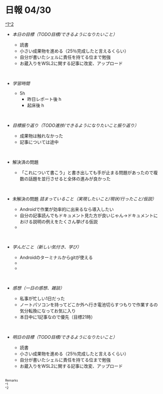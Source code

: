 # 日報 04/30
[^1](#remarks)[^2](#remarks)


- *本日の目標（TODO目標/できるようになりたいこと）*

  - 読書
  - 小さい成果物を進める（25％完成したと言えるくらい）
  - 自分が書いたシェルに責任を持てる位まで勉強
  - お蔵入りをWSL2に関する記事に改変、アップロード
  



<br>


- *学習時間*

  - 5h 
    - 昨日レポート後 h
    - 起床後 h


<br>


- *目標振り返り（TODO進捗/できるようになりたいこと振り返り）*

  - 成果物は触れなかった
  - 記事については途中


<br>


- 解決済の問題

  - 「これについて書こう」と書き出しても手が止まる問題があったので複数の話題を並行させると全体の進みが良かった



<br>


- 未解決の問題 *詰まっていること（実現したいこと/現状/行ったこと/仮説）*

  - Androidで作業が効率的に出来るなら導入したい
  - 自分の記事読んでもドキュメント見た方が良いじゃん→ドキュメントにおける説明の例えをたくさん挙げる仮説
  - 


<br>


- *学んだこと（新しい気付き、学び）*

  - Androidのターミナルからgitが使える
  - 
  - 


<br>


- *感想（一日の感想、雑談）*

  - 私事が忙しい1日だった
  - ノートパソコンを持ってどこか外へ行き電池切らすつもりで作業するの気分転換になってお気に入り
  - 本日中に1記事なので優先（目標21時）


<br>


- *明日の目標（TODO目標/できるようになりたいこと）*

  - 読書
  - 小さい成果物を進める（25％完成したと言えるくらい）
  - 自分が書いたシェルに責任を持てる位まで勉強
  - お蔵入りをWSL2に関する記事に改変、アップロード
  

<!-- end -->

<br>


<span id="remarks" style="font-size:x-small">
  Remarks<br>
  ^1 <br>
  ^2 <br>
</span>


<br>

